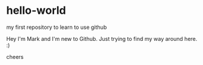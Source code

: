 # hello-world
my first repository to learn to use github

Hey I'm Mark and I'm new to Github. Just trying to find my way around here. :) 

cheers
